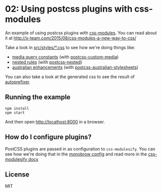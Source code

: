 02: Using postcss plugins with css-modules
====

An example of using postcss plugins with [css-modules](https://github.com/css-modules). You can read about it at <http://x-team.com/2015/08/css-modules-a-new-way-to-css/>

Take a look in [src/styles/*.css](https://github.com/x-team/starting-css-modules/tree/master/02-plugins/src/styles) to see how we're doing things like:

- [media query constants](https://github.com/x-team/starting-css-modules/blob/master/02-plugins/src/styles/media-item.css#L24) (with [postcss-custom-media](https://github.com/postcss/postcss-custom-media))
- [nested rules](https://github.com/x-team/starting-css-modules/blob/master/02-plugins/src/styles/media-item.css#L14) (with [postcss-nested](https://github.com/postcss/postcss-nested))
- [australian enhancements](https://github.com/x-team/starting-css-modules/blob/master/02-plugins/src/styles/media-item.css#L26) (with [postcss-australian-stylesheets](https://github.com/dp-lewis/postcss-australian-stylesheets))

You can also take a look at the generated css to see the result of [autoprefixer](https://github.com/postcss/autoprefixer).

Running the example
----

```
npm install
npm start
```

And then open <http://localhost:8000> in a browser.

How do I configure plugins?
----

PostCSS plugins are passed in as configuration to `css-modulesify`. You can see how we're doing that in the [monobrow config](https://github.com/x-team/starting-css-modules/tree/master/02-plugins/monobrow.config.js) and read more in the [css-modulesify docs](https://github.com/css-modules/css-modulesify#postcss-plugins)

License
----

MIT
